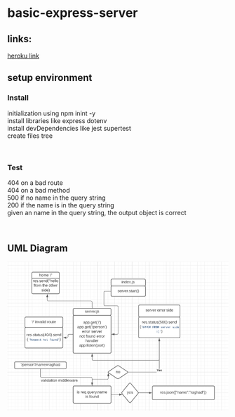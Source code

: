 # basic-express-server

## links:

[heroku link](https://raghad-app.herokuapp.com/)


## setup environment

### Install

initialization using npm inint -y <br>
install libraries like express dotenv <br> 
install devDependencies like jest supertest <br>
create files tree <br>

<br>

### Test

404 on a bad route <br>
404 on a bad method <br>
500 if no name in the query string <br>
200 if the name is in the query string <br>
given an name in the query string, the output object is correct <br>

<br>

 ## UML Diagram

 ![lab2](./lab2.PNG)